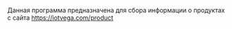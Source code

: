 Данная программа предназначена для сбора информации о продуктах с сайта https://iotvega.com/product
